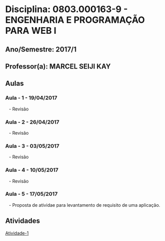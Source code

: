 # Disciplina: 0803.000163-9 - ENGENHARIA E PROGRAMAÇÃO PARA WEB I   
## Ano/Semestre: 2017/1
## Professor(a): MARCEL SEIJI KAY

## Aulas
### Aula - 1 -  19/04/2017
    - Revisão
### Aula - 2 -  26/04/2017
    - Revisão
### Aula - 3 -  03/05/2017
    - Revisão
### Aula - 4 -  10/05/2017
    - Revisão
### Aula - 5 -  17/05/2017
    - Proposta de atividae para levantamento de requisito de uma aplicação.
## Atividades
   [Atividade-1](https://github.com/rafaelgov95/EPWI/blob/master/Atividade-1.md)
